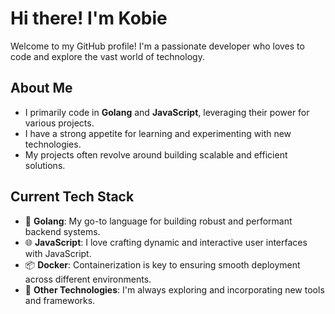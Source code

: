 # Hi there! I'm Kobie

Welcome to my GitHub profile! I'm a passionate developer who loves to code and explore the vast world of technology.

## About Me

- I primarily code in **Golang** and **JavaScript**, leveraging their power for various projects.
- I have a strong appetite for learning and experimenting with new technologies.
- My projects often revolve around building scalable and efficient solutions.

## Current Tech Stack

- 🐹 **Golang**: My go-to language for building robust and performant backend systems.
- 🌐 **JavaScript**: I love crafting dynamic and interactive user interfaces with JavaScript.
- 📦 **Docker**: Containerization is key to ensuring smooth deployment across different environments.
- 🚀 **Other Technologies**: I'm always exploring and incorporating new tools and frameworks.


